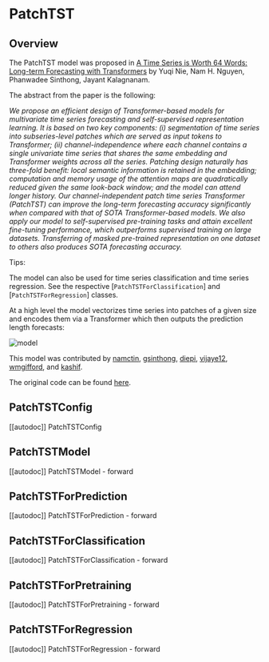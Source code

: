 <!--Copyright 2023 The HuggingFace Team. All rights reserved.

Licensed under the Apache License, Version 2.0 (the "License"); you may not use this file except in compliance with
the License. You may obtain a copy of the License at

http://www.apache.org/licenses/LICENSE-2.0

Unless required by applicable law or agreed to in writing, software distributed under the License is distributed on
an "AS IS" BASIS, WITHOUT WARRANTIES OR CONDITIONS OF ANY KIND, either express or implied. See the License for the
specific language governing permissions and limitations under the License.

⚠️ Note that this file is in Markdown but contain specific syntax for our doc-builder (similar to MDX) that may not be
rendered properly in your Markdown viewer.

-->

# PatchTST

## Overview

The PatchTST model was proposed in [A Time Series is Worth 64 Words: Long-term Forecasting with Transformers](https://arxiv.org/abs/2211.14730) by Yuqi Nie, Nam H. Nguyen, Phanwadee Sinthong, Jayant Kalagnanam.

The abstract from the paper is the following:

*We propose an efficient design of Transformer-based models for multivariate time series forecasting and self-supervised representation learning. It is based on two key components: (i) segmentation of time series into subseries-level patches which are served as input tokens to Transformer; (ii) channel-independence where each channel contains a single univariate time series that shares the same embedding and Transformer weights across all the series. Patching design naturally has three-fold benefit: local semantic information is retained in the embedding; computation and memory usage of the attention maps are quadratically reduced given the same look-back window; and the model can attend longer history. Our channel-independent patch time series Transformer (PatchTST) can improve the long-term forecasting accuracy significantly when compared with that of SOTA Transformer-based models. We also apply our model to self-supervised pre-training tasks and attain excellent fine-tuning performance, which outperforms supervised training on large datasets. Transferring of masked pre-trained representation on one dataset to others also produces SOTA forecasting accuracy.*

Tips:

The model can also be used for time series classification and time series regression. See the respective [`PatchTSTForClassification`] and [`PatchTSTForRegression`] classes.

At a high level the model vectorizes time series into patches of a given size and encodes them via a Transformer which then outputs the prediction length forecasts:

![model](https://github.com/namctin/transformers/assets/8100/150af169-29de-419a-8d98-eb78251c21fa)


This model was contributed by [namctin](https://huggingface.co/namctin), [gsinthong](https://huggingface.co/gsinthong), [diepi](https://huggingface.co/diepi), [vijaye12](https://huggingface.co/vijaye12), [wmgifford](https://huggingface.co/wmgifford), and [kashif](https://huggingface.co/kashif).

The original code can be found [here](https://github.com/yuqinie98/PatchTST).


## PatchTSTConfig

[[autodoc]] PatchTSTConfig


## PatchTSTModel

[[autodoc]] PatchTSTModel
    - forward


## PatchTSTForPrediction

[[autodoc]] PatchTSTForPrediction
    - forward


## PatchTSTForClassification

[[autodoc]] PatchTSTForClassification
    - forward


## PatchTSTForPretraining

[[autodoc]] PatchTSTForPretraining
    - forward


## PatchTSTForRegression

[[autodoc]] PatchTSTForRegression
    - forward
